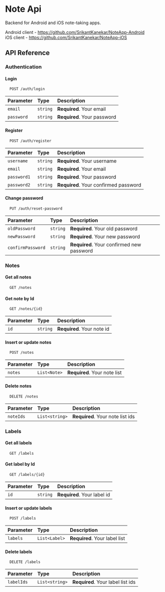 # Note Api

Backend for Android and iOS note-taking apps.

Android client - https://github.com/SrikantKanekar/NoteApp-Android </br>
iOS client - https://github.com/SrikantKanekar/NoteApp-iOS

## API Reference

### Authentication

#### Login

```http
  POST /auth/login
```

| Parameter | Type     | Description                |
| :-------- | :------- | :------------------------- |
| `email` | `string` | **Required**. Your email |
| `password` | `string` | **Required**. Your password |

#### Register

```http
  POST /auth/register
```

| Parameter | Type     | Description                |
| :-------- | :------- | :------------------------- |
| `username` | `string` | **Required**. Your username |
| `email` | `string` | **Required**. Your email |
| `password1` | `string` | **Required**. Your password |
| `password2` | `string` | **Required**. Your confirmed password |

#### Change password

```http
  PUT /auth/reset-password
```

| Parameter | Type     | Description                |
| :-------- | :------- | :------------------------- |
| `oldPassword` | `string` | **Required**. Your old password |
| `newPassword` | `string` | **Required**. Your new password |
| `confirmPassword` | `string` | **Required**. Your confirmed new password |

### Notes

#### Get all notes

```http
  GET /notes
```

#### Get note by Id

```http
  GET /notes/{id}
```

| Parameter | Type     | Description                |
| :-------- | :------- | :------------------------- |
| `id` | `string` | **Required**. Your note id |

#### Insert or update notes

```http
  POST /notes
```

| Parameter | Type     | Description                |
| :-------- | :------- | :------------------------- |
| `notes` | `List<Note>` | **Required**. Your note list |

#### Delete notes

```http
  DELETE /notes
```

| Parameter | Type     | Description                |
| :-------- | :------- | :------------------------- |
| `noteIds` | `List<string>` | **Required**. Your note list ids |

### Labels

#### Get all labels

```http
  GET /labels
```

#### Get label by Id

```http
  GET /labels/{id}
```

| Parameter | Type     | Description                |
| :-------- | :------- | :------------------------- |
| `id` | `string` | **Required**. Your label id |

#### Insert or update labels

```http
  POST /labels
```

| Parameter | Type     | Description                |
| :-------- | :------- | :------------------------- |
| `labels` | `List<Label>` | **Required**. Your label list |

#### Delete labels

```http
  DELETE /labels
```

| Parameter | Type     | Description                |
| :-------- | :------- | :------------------------- |
| `labelIds` | `List<string>` | **Required**. Your label list ids |
